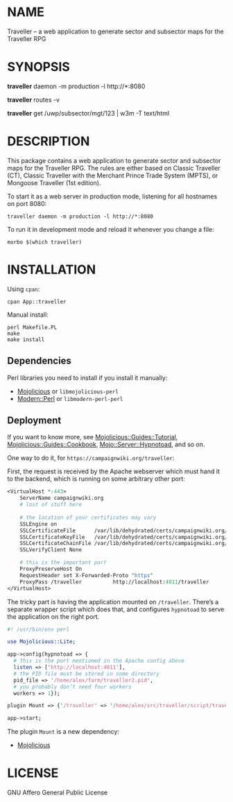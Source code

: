 # NAME

Traveller – a web application to generate sector and subsector maps
for the Traveller RPG

# SYNOPSIS

**traveller** daemon -m production -l http://*:8080

**traveller** routes -v

**traveller** get /uwp/subsector/mgt/123 | w3m -T text/html

# DESCRIPTION

This package contains a web application to generate sector and
subsector maps for the Traveller RPG. The rules are either based on
Classic Traveller (CT), Classic Traveller with the Merchant Prince
Trade System (MPTS), or Mongoose Traveller (1st edition).

To start it as a web server in production mode, listening for all
hostnames on port 8080:

```
traveller daemon -m production -l http://*:8080
```

To run it in development mode and reload it whenever you change a
file:

```
morbo $(which traveller)
```

# INSTALLATION

Using `cpan`:

```
cpan App::traveller
```

Manual install:

```
perl Makefile.PL
make
make install
```

## Dependencies

Perl libraries you need to install if you install it manually:

* [Mojolicious](https://metacpan.org/pod/Mojolicious) or `libmojolicious-perl`
* [Modern::Perl](https://metacpan.org/pod/Modern::Perl) or `libmodern-perl-perl`

## Deployment

If you want to know more, see
[Mojolicious::Guides::Tutorial](https://metacpan.org/pod/Mojolicious::Guides::Tutorial),
[Mojolicious::Guides::Cookbook](https://metacpan.org/pod/Mojolicious::Guides::Cookbook),
[Mojo::Server::Hypnotoad](https://metacpan.org/pod/Mojo::Server::Hypnotoad),
and so on.

One way to do it, for `https://campaignwiki.org/traveller`:

First, the request is received by the Apache webserver which must hand
it to the backend, which is running on some arbitrary other port:

```perl
<VirtualHost *:443>
    ServerName campaignwiki.org
	# lost of stuff here
	
	# the location of your certificates may vary
    SSLEngine on
    SSLCertificateFile      /var/lib/dehydrated/certs/campaignwiki.org/cert.pem
    SSLCertificateKeyFile   /var/lib/dehydrated/certs/campaignwiki.org/privkey.pem
    SSLCertificateChainFile /var/lib/dehydrated/certs/campaignwiki.org/chain.pem
    SSLVerifyClient None

	# this is the important part
    ProxyPreserveHost On
    RequestHeader set X-Forwarded-Proto "https"
    ProxyPass /traveller          http://localhost:4011/traveller
</VirtualHost>
```

The tricky part is having the application mounted on `/traveller`.
There’s a separate wrapper script which does that, and configures
`hypnotoad` to serve the application on the right port.

```perl
#! /usr/bin/env perl

use Mojolicious::Lite;

app->config(hypnotoad => {
  # this is the port mentioned in the Apache config above
  listen => ['http://localhost:4011'],
  # the PID file must be stored in some directory
  pid_file => '/home/alex/farm/traveller2.pid',
  # you probably don’t need four workers
  workers => 1});

plugin Mount => {'/traveller' => '/home/alex/src/traveller/script/traveller'};

app->start;
```

The plugin `Mount` is a new dependency:

* [Mojolicious](https://metacpan.org/pod/Mojolicious::Plugin::Mount)

# LICENSE

GNU Affero General Public License
